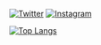 [![Twitter](https://img.shields.io/badge/-Twitter-%231DA1F2.svg?&style=flat-square&logo=twitter&logoColor=white)](https://twitter.com/uv_vxu)
[![Instagram](https://img.shields.io/badge/-Instagram-%231DA1F2.svg?&style=flat-square&logo=Instagram&color=ff69b4&logoColor=white)](https://instagram.com/u_na.o0)


[![Top Langs](https://github-readme-stats.vercel.app/api/top-langs/?username=uvvxu&layout=compact&theme=radical
)](https://github.com/anuraghazra/github-readme-stats)


<!--

Here are some ideas to get you started:

- 🔭 I’m currently working on ...
- 🌱 I’m currently learning ...
- 👯 I’m looking to collaborate on ...
- 🤔 I’m looking for help with ...
- 💬 Ask me about ...
- 📫 How to reach me: ...
- 😄 Pronouns: ...
- ⚡ Fun fact: ...
-->
